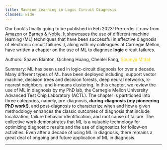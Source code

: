 ```yaml
---
title: Machine Learning in Logic Circuit Diagnosis
classes: wide
---
```


Our book's finally going to be published in Feb 2023! Pre-order it now from [Amazon](https://www.amazon.com/Machine-Learning-Support-Diagnosis-System/dp/3031196384) or [Barnes & Noble](https://www.barnesandnoble.com/w/machine-learning-support-for-fault-diagnosis-of-system-on-chip-patrick-girard/1142282759). It showcases the use of different machine learning (ML) techniques that have been successful in effective diagnosis of electronic circuit failures.  I, along with my colleagues at Carnegie Mellon, have written a chapter on the use of ML to diagnose **logic** circuit failures.

Authors: Shawn Blanton, Qicheng Huang, Chenlei Fang, <span style="color:#ffd300">Soumya Mittal</span>

Summary: ML has been used in logic-circuit diagnosis for over a decade. Many different types of ML have been deployed including, support vector machine, decision trees and decision forests, deep neural networks, k-nearest neighbors, and k-means clustering.
In this chapter, we review the use of ML in diagnosis by my PhD lab, the Carnegie Mellon University Advanced Test Chip Laboratory (ACTL). The chapter is partitioned into three categories, namely, pre-diagnosis, **during-diagnosis (my pioneering PhD work!)**, and post-diagnosis to characterize when and how a given methodology enhances the classic outcomes of diagnosis that include localization, failure behavior identification, and root cause of failure. The collective work demonstrates that ML is a valuable technology for optimizing diagnostic results and the use of diagnostics for follow-on activities. Even after a decade of using ML in diagnosis, there remains a great deal of ongoing and future application of ML in diagnosis.

---
